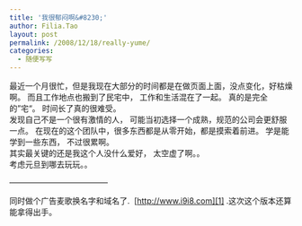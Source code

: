 ```yaml
---
title: '我很郁闷啊&#8230;'
author: Filia.Tao
layout: post
permalink: /2008/12/18/really-yume/
categories:
  - 随便写写
---
```

最近一个月很忙，但是我现在大部分的时间都是在做页面上面，没点变化，好枯燥啊。 而且工作地点也搬到了民宅中， 工作和生活混在了一起。 真的是完全的”宅“。 时间长了真的很难受。  
发现自己不是一个很有激情的人， 可能当初选择一个成熟，规范的公司会更舒服一点。 在现在的这个团队中，很多东西都是从零开始，都是摸索着前进。 学是能学到一些东西， 不过很累啊。  
其实最关键的还是我这个人没什么爱好， 太空虚了啊。。  
考虑元旦到哪去玩玩。。

&#8212;&#8212;&#8212;&#8212;&#8212;&#8212;&#8212;&#8212;&#8212;&#8212;&#8212;&#8212;&#8211;

同时做个广告麦歌换名字和域名了.  [http://www.i9i8.com][1] .这次这个版本还算能拿得出手。

 [1]: http://www.i9i8.com "爱就爱吧"